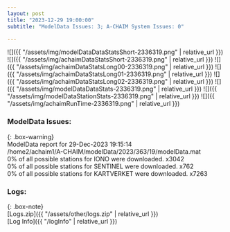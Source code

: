 ```yaml
---
layout: post
title: "2023-12-29 19:00:00"
subtitle: "ModelData Issues: 3; A-CHAIM System Issues: 0"

---
```


![]({{ "/assets/img/modelDataDataStatsShort-2336319.png" | relative_url }})
![]({{ "/assets/img/achaimDataStatsShort-2336319.png" | relative_url }})
![]({{ "/assets/img/achaimDataStatsLong00-2336319.png" | relative_url }})
![]({{ "/assets/img/achaimDataStatsLong01-2336319.png" | relative_url }})
![]({{ "/assets/img/achaimDataStatsLong02-2336319.png" | relative_url }})
![]({{ "/assets/img/modelDataDataStats-2336319.png" | relative_url }})
![]({{ "/assets/img/modelDataStationStats-2336319.png" | relative_url }})
![]({{ "/assets/img/achaimRunTime-2336319.png" | relative_url }})


### ModelData Issues:  
  
{: .box-warning}  
 ModelData report for 29-Dec-2023 19:15:14   
 /home2/achaim1/A-CHAIM/modelData/2023/363/19/modelData.mat   
 0% of all possible stations for IONO were downloaded. x3042   
 0% of all possible stations for SENTINEL were downloaded. x762   
 0% of all possible stations for KARTVERKET were downloaded. x7263   
  


### Logs:  
  
{: .box-note}  
[Logs.zip]({{ "/assets/other/logs.zip" | relative_url }})  
[Log Info]({{ "/logInfo" | relative_url }})  
